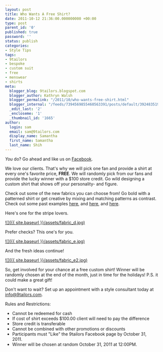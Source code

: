 ```yaml
---
layout: post
title: Who Wants A Free Shirt?
date: 2011-10-12 21:36:00.000000000 +00:00
type: post
parent_id: '0'
published: true
password: ''
status: publish
categories:
- Style Tips
tags:
- 9tailors
- bespoke
- custom suit
- free
- menswear
- shirts
meta:
  blogger_blog: 9tailors.blogspot.com
  blogger_author: Kathryn Walsh
  blogger_permalink: "/2011/10/who-wants-free-shirt.html"
  blogger_internal: "/feeds/7394569855460563391/posts/default/3924835196317475184"
  _edit_last: '2'
  _encloseme: '1'
  _thumbnail_id: '1665'
author:
  login: sam
  email: sam@9tailors.com
  display_name: Samantha
  first_name: Samantha
  last_name: Shih
---
```

_You_ do? Go ahead and like us on [Facebook](http://www.facebook.com/pages/9tailors/49696314250).

We love our clients. That's why we will pick one fan and provide a shirt at every one's favorite price, **FREE**. We will randomly pick from our fans and provide the lucky winner with a $100 store credit. Go wild designing a custom shirt that shows off your personality- and figure.

Check out some of the new fabrics you can choose from! Go bold with a patterned shirt or get creative by mixing and matching patterns as contrast. Check out some past examples [here](http://9tailors.blogspot.com/2011/08/last-week-of-sample-sale.html), and [here](http://9tailors.blogspot.com/2011/07/and-back-by-popular-demand-buy-3-get-1.html), and [here](http://9tailors.blogspot.com/2011/07/contrasting-like-pro-must-run-in-family.html).

Here's one for the stripe lovers.

[![]({{ site.baseurl }}/assets/fabric_d.jpg)](http://1.bp.blogspot.com/-qXHFMEWJHB0/TpcQR1jYDOI/AAAAAAAAA2c/W7pZJG53itI/s1600/fabric_d.jpg)

Prefer checks? This one's for you.

[![]({{ site.baseurl }}/assets/fabric_e.jpg)](http://1.bp.blogspot.com/-R9fmFSLG130/TpcR3UIG-xI/AAAAAAAAA20/eUAJfw3mVsQ/s1600/fabric_e.jpg)

And the fresh ideas continue!

[![]({{ site.baseurl }}/assets/fabric_e2.jpg)](http://4.bp.blogspot.com/-nO3IIbb4AI0/TpcQmYL9_VI/AAAAAAAAA2o/XKYq3yweVxw/s1600/fabric_e2.jpg)

So, get involved for your chance at a free custom shirt! Winner will be randomly chosen at the end of the month, just in time for the holidays! P.S. it could make a great gift!

Don't want to wait? Set up an appointment with a style consultant today at [info@9tailors.com](mailto:info@9tailors.com).

Rules and Restrictions:

*   Cannot be redeemed for cash
*   If cost of shirt exceeds $100.00 client will need to pay the difference
*   Store credit is transferable
*   Cannot be combined with other promotions or discounts
*   Participants must "Like" the 9tailors Facebook page by October 31, 2011. 
*   Winner will be chosen at random October 31, 2011 at 12:00PM.